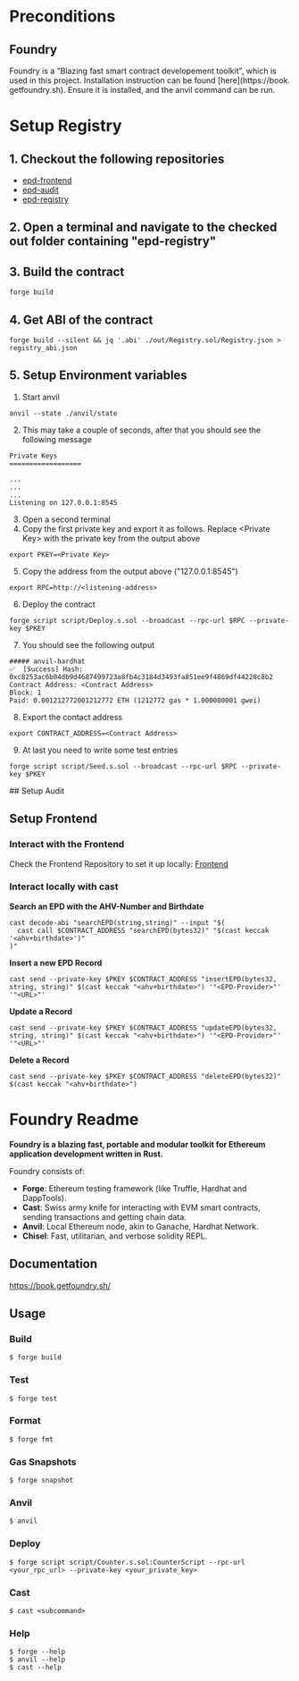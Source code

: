 # Preconditions

## Foundry

Foundry is a "Blazing fast smart contract developement toolkit", which is used in this project. Installation instruction can be found [here](https://book. getfoundry.sh). Ensure it is installed, and the anvil command can be run.

# Setup Registry

## 1. Checkout the following repositories

- [epd-frontend](https://github.com/seanimhof/epd-frontend)
- [epd-audit](https://github.com/seanimhof/epd-audit)
- [epd-registry](https://github.com/seanimhof/epd-registry)

## 2. Open a terminal and navigate to the checked out folder containing "epd-registry"

## 3. Build the contract
```shell
forge build
```

## 4. Get ABI of the contract
```shell
forge build --silent && jq '.abi' ./out/Registry.sol/Registry.json > registry_abi.json
```

## 5. Setup Environment variables

1. Start anvil
```shell
anvil --state ./anvil/state
```
2. This may take a couple of seconds, after that you should see the following message
```shell
Private Keys
==================

...
...
...
Listening on 127.0.0.1:8545
```
3. Open a second terminal
4. Copy the first private key and export it as follows. Replace \<Private Key\> with the private key from the output above
```shell
export PKEY=<Private Key>
```
5. Copy the address from the output above ("127.0.0.1:8545")
```shell
export RPC=http://<listening-address>
```
6. Deploy the contract
```shell
forge script script/Deploy.s.sol --broadcast --rpc-url $RPC --private-key $PKEY
```
7. You should see the following output
```shell
##### anvil-hardhat
✅  [Success] Hash: 0xc8253ac6b04db9d4687499723a8fb4c3184d3493fa851ee9f4869df44228c8b2
Contract Address: <Contract Address>
Block: 1
Paid: 0.001212772001212772 ETH (1212772 gas * 1.000000001 gwei)
```
8. Export the contact address
```shell
export CONTRACT_ADDRESS=<Contract Address>
```

9. At last you need to write some test entries
```shell
forge script script/Seed.s.sol --broadcast --rpc-url $RPC --private-key $PKEY
```

## Setup Audit

## Setup Frontend

### Interact with the Frontend
Check the Frontend Repository to set it up locally: [Frontend](https://github.com/seanimhof/epd-frontend)

### Interact locally with cast

**Search an EPD with the AHV-Number and Birthdate**
```shell
cast decode-abi "searchEPD(string,string)" --input "$(
  cast call $CONTRACT_ADDRESS "searchEPD(bytes32)" "$(cast keccak '<ahv+birthdate>')"
)"
```
**Insert a new EPD Record**
```shell
cast send --private-key $PKEY $CONTRACT_ADDRESS "insertEPD(bytes32, string, string)" $(cast keccak "<ahv+birthdate>") '"<EPD-Provider>"' '"<URL>"'
```

**Update a Record**
```shell
cast send --private-key $PKEY $CONTRACT_ADDRESS "updateEPD(bytes32, string, string)" $(cast keccak "<ahv+birthdate>") '"<EPD-Provider>"' '"<URL>"'
```

**Delete a Record**
```shell
cast send --private-key $PKEY $CONTRACT_ADDRESS "deleteEPD(bytes32)" $(cast keccak "<ahv+birthdate>")
```


# Foundry Readme

**Foundry is a blazing fast, portable and modular toolkit for Ethereum application development written in Rust.**

Foundry consists of:

-   **Forge**: Ethereum testing framework (like Truffle, Hardhat and DappTools).
-   **Cast**: Swiss army knife for interacting with EVM smart contracts, sending transactions and getting chain data.
-   **Anvil**: Local Ethereum node, akin to Ganache, Hardhat Network.
-   **Chisel**: Fast, utilitarian, and verbose solidity REPL.

## Documentation

https://book.getfoundry.sh/

## Usage

### Build

```shell
$ forge build
```

### Test

```shell
$ forge test
```

### Format

```shell
$ forge fmt
```

### Gas Snapshots

```shell
$ forge snapshot
```

### Anvil

```shell
$ anvil
```

### Deploy

```shell
$ forge script script/Counter.s.sol:CounterScript --rpc-url <your_rpc_url> --private-key <your_private_key>
```

### Cast

```shell
$ cast <subcommand>
```

### Help

```shell
$ forge --help
$ anvil --help
$ cast --help
```
